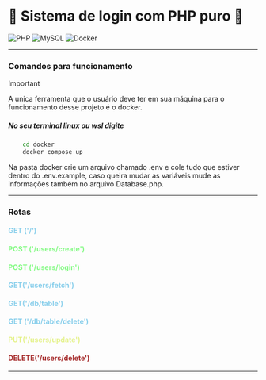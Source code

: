 # **🚀 Sistema de login com PHP puro 🚀**

![PHP](https://img.shields.io/badge/PHP-8.2-blue?style=for-the-badge&logo=php)
![MySQL](https://img.shields.io/badge/MySQL-8.0-blue?style=for-the-badge&logo=mysql)
![Docker](https://img.shields.io/badge/Docker-✔-blue?style=for-the-badge&logo=docker)


---


### Comandos para funcionamento
> [!IMPORTANT]
> A unica ferramenta que o usuário deve ter em sua máquina para o funcionamento desse projeto é o docker.


##### No seu terminal linux ou wsl digite
```bash
    cd docker
    docker compose up
```
 Na pasta docker crie um arquivo chamado .env e cole tudo que estiver dentro do .env.example, caso queira mudar as  variáveis mude as informações também no arquivo Database.php.

---
### Rotas


#### <span style="color: #87ceeb;">GET ('/')</span>

#### <span style="color: #84fa84;">POST ('/users/create')</span>

#### <span style="color: #84fa84;">POST ('/users/login')</span>
#### <span style="color: #87ceeb;">GET('/users/fetch')</span>
#### <span style="color: #87ceeb;">GET('/db/table')</span>
#### <span style="color: #87ceeb;">GET ('/db/table/delete')</span>
#### <span style="color: #e5f28c ;">PUT('/users/update')</span>
#### <span style="color: #a52a2a;">DELETE('/users/delete')</span>

---
